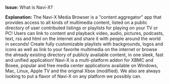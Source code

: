 **Issue:** What is Navi-X?

**Explanation:** The Navi-X Media Browser is a "content aggregator" app that provides access to all kinds of multimedia content, listed on a public directory of user contributed listings or playlists for playing on your TV or PC! Users can link to content and playback video, audio, pictures, podcasts, text, rss and html on the internet and share it with people around the world in seconds! Create fully customizable playlists with backgrounds, logos and icons as well as link to your favorite multimedia on the internet or browse the already existing directory of publicly available content, in one sleek, fast and unified application! Navi-X is a multi-platform addon for XBMC and Boxee, popular and free media center applications available on Windows, Mac, Linux, Apple TV and the original Xbox (modified). We also are always looking to put a flavor of Navi-X on any platform we possibly can.